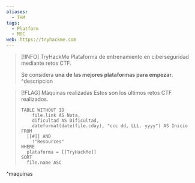 ```yaml
---
aliases:
  - THM
tags:
  - Platform
  - MOC
web: https://tryhackme.com
---
```

> [!INFO] TryHackMe
> Plataforma de entrenamiento en ciberseguridad mediante retos CTF.
> 
> Se considera **una de las mejores plataformas para empezar**.
^descripcion

> [!FLAG] Máquinas realizadas
> Estos son los últimos retos CTF realizados.
> 
> ```dataview
> TABLE WITHOUT ID
>     file.link AS Nota,
>     dificultad AS Dificultad,
>     dateformat(date(file.cday), "ccc dd, LLL. yyyy") AS Inicio
> FROM
> 	[[#]] AND
>     !"Resources"
> WHERE
> 	plataforma = [[TryHackMe]]
> SORT
> 	file.name ASC
> ```
^maquinas
